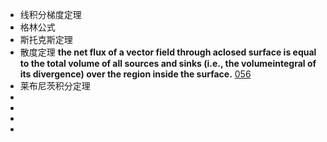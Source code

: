 - 线积分梯度定理
- 格林公式
- 斯托克斯定理
- 散度定理 **the net flux of a vector field through aclosed surface is equal to the total volume of all sources and sinks (i.e., the volumeintegral of its divergence) over the region inside the surface.** [056](bookxnotepro://opennote/?nb={7eeb44c3-6948-459b-a29c-63e46dbbc7ec}&book=c00a3c7aa02860194e44137ec79fb095&page=55&x=220&y=562&id=40)
- 莱布尼茨积分定理
-
-
-
-